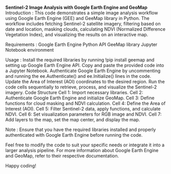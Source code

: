 
**Sentinel-2 Image Analysis with Google Earth Engine and GeoMap**
Introduction :
  This code demonstrates a simple image analysis workflow using Google Earth Engine (GEE) and GeeMap library in Python. The workflow includes fetching Sentinel-2 satellite imagery, filtering based on date and location, masking clouds, calculating NDVI (Normalized Difference Vegetation Index), and visualizing the results on an interactive map.

Requirements :
  Google Earth Engine Python API
  GeeMap library
  Jupyter Notebook environment
  
Usage :
Install the required libraries by running !pip install geemap and setting up Google Earth Engine API.
Copy and paste the provided code into a Jupyter Notebook.
Authenticate Google Earth Engine by uncommenting and running the ee.Authenticate() and ee.Initialize() lines in the code.
Update the Area of Interest (AOI) coordinates to the desired region.
Run the code cells sequentially to retrieve, process, and visualize the Sentinel-2 imagery.
Code Structure
Cell 1: Import necessary libraries.
Cell 2: Authenticate Google Earth Engine and initialize GeoMap.
Cell 3: Define functions for cloud masking and NDVI calculation.
Cell 4: Define the Area of Interest (AOI).
Cell 5: Filter Sentinel-2 data, apply functions, and calculate NDVI.
Cell 6: Set visualization parameters for RGB image and NDVI.
Cell 7: Add layers to the map, set the map center, and display the map.

Note :
Ensure that you have the required libraries installed and properly authenticated with Google Earth Engine before running the code.

Feel free to modify the code to suit your specific needs or integrate it into a larger analysis pipeline. For more information about Google Earth Engine and GeoMap, refer to their respective documentation.

Happy coding!




